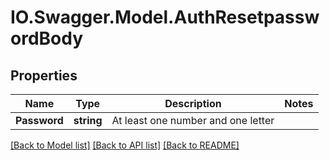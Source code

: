 # IO.Swagger.Model.AuthResetpasswordBody
## Properties

Name | Type | Description | Notes
------------ | ------------- | ------------- | -------------
**Password** | **string** | At least one number and one letter | 

[[Back to Model list]](../README.md#documentation-for-models) [[Back to API list]](../README.md#documentation-for-api-endpoints) [[Back to README]](../README.md)

